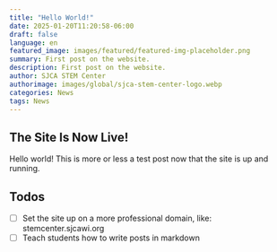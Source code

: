 ```yaml
---
title: "Hello World!"
date: 2025-01-20T11:20:58-06:00
draft: false
language: en
featured_image: images/featured/featured-img-placeholder.png
summary: First post on the website.
description: First post on the website.
author: SJCA STEM Center
authorimage: images/global/sjca-stem-center-logo.webp
categories: News
tags: News
---
```


## The Site Is Now Live!
Hello world! This is more or less a test post now that the site is up and running.

## Todos
- [ ] Set the site up on a more professional domain, like: stemcenter.sjcawi.org
- [ ] Teach students how to write posts in markdown
